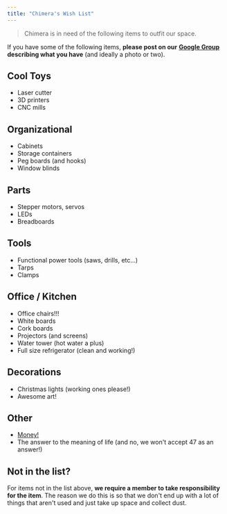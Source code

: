 ```yaml
---
title: "Chimera's Wish List"
---
```


> Chimera is in need of the following items to outfit our space.

If you have some of the following items, **please post on our** [**Google Group**](https://groups.google.com/forum/#!forum/chimera-art-space) **describing what you have** (and ideally a photo or two).

## Cool Toys

- Laser cutter
- 3D printers
- CNC mills


## Organizational

- Cabinets
- Storage containers
- Peg boards (and hooks)
- Window blinds

## Parts

- Stepper motors, servos
- LEDs
- Breadboards


## Tools

- Functional power tools (saws, drills, etc...)
- Tarps
- Clamps


## Office / Kitchen

- Office chairs!!!
- White boards
- Cork boards
- Projectors (and screens)
- Water tower (hot water a plus)
- Full size refrigerator (clean and working!)


## Decorations

- Christmas lights (working ones please!)
- Awesome art!


## Other

- [Money!](/donate/)
- The answer to the meaning of life (and no, we won't accept 47 as an answer!)



## Not in the list?

For items not in the list above, **we require a member to take responsibility for the item**. The reason we do this is so that we don't end up with a lot of things that aren't used and just take up space and collect dust.
